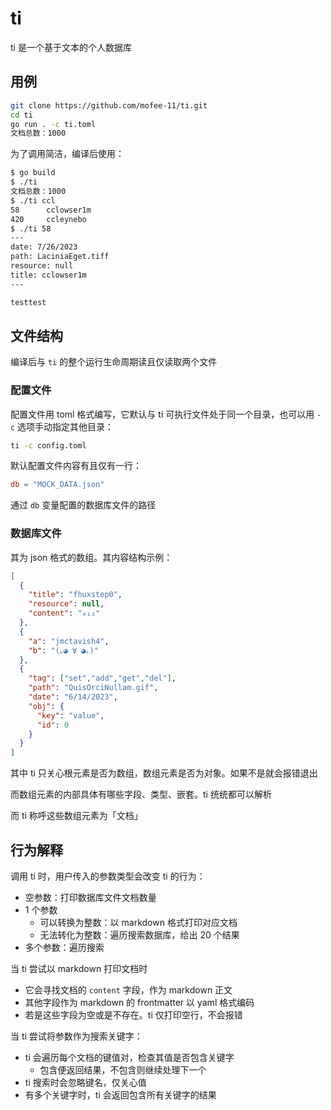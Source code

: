 # ti

ti 是一个基于文本的个人数据库

## 用例

```bash
git clone https://github.com/mofee-11/ti.git
cd ti
go run . -c ti.toml
文档总数：1000
```

为了调用简洁，编译后使用：

```bash
$ go build
$ ./ti
文档总数：1000
$ ./ti ccl
58      cclowser1m
420     ccleynebo
$ ./ti 58
---
date: 7/26/2023
path: LaciniaEget.tiff
resource: null
title: cclowser1m
---

test⁠test
```

## 文件结构

编译后与 `ti` 的整个运行生命周期读且仅读取两个文件

### 配置文件

配置文件用 toml 格式编写，它默认与 ti 可执行文件处于同一个目录，也可以用 `-c` 选项手动指定其他目录：

```bash
ti -c config.toml
```

默认配置文件内容有且仅有一行：

```toml
db = "MOCK_DATA.json"
```

通过 `db` 变量配置的数据库文件的路径

### 数据库文件

其为 json 格式的数组。其内容结构示例：

```json
[
  {
    "title": "fhuxstep0",
    "resource": null,
    "content": "₀₁₂"
  },
  {
    "a": "jmctavish4",
    "b": "(｡◕ ∀ ◕｡)"
  },
  {
    "tag": ["set","add","get","del"],
    "path": "QuisOrciNullam.gif",
    "date": "6/14/2023",
    "obj": {
      "key": "value",
      "id": 0
    }
  }
]
```

其中 ti 只关心根元素是否为数组，数组元素是否为对象。如果不是就会报错退出

而数组元素的内部具体有哪些字段、类型、嵌套。ti 统统都可以解析

而 ti 称呼这些数组元素为「文档」

## 行为解释

调用 ti 时，用户传入的参数类型会改变 ti 的行为：

- 空参数：打印数据库文件文档数量
- 1 个参数
  - 可以转换为整数：以 markdown 格式打印对应文档
  - 无法转化为整数：遍历搜索数据库，给出 20 个结果
- 多个参数：遍历搜索

当 ti 尝试以 markdown 打印文档时

- 它会寻找文档的 `content` 字段，作为 markdown 正文
- 其他字段作为 markdown 的 frontmatter 以 yaml 格式编码
- 若是这些字段为空或是不存在。ti 仅打印空行，不会报错

当 ti 尝试将参数作为搜索关键字：

- ti 会遍历每个文档的键值对，检查其值是否包含关键字
  - 包含便返回结果，不包含则继续处理下一个
- ti 搜索时会忽略键名，仅关心值
- 有多个关键字时，ti 会返回包含所有关键字的结果
